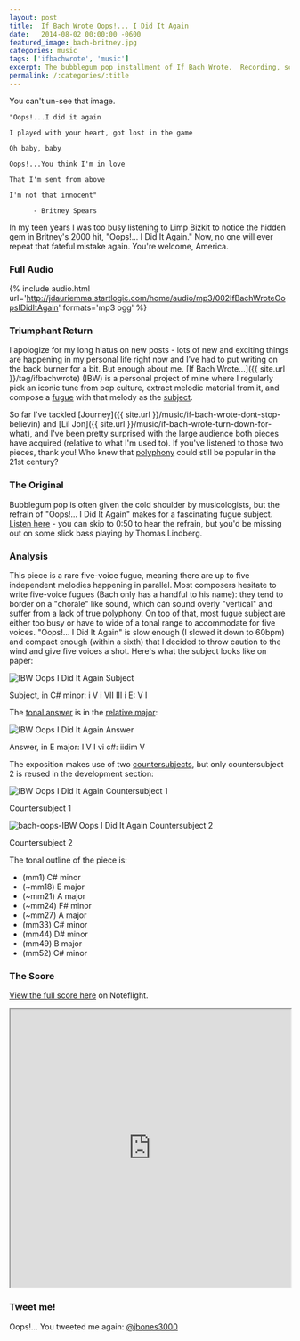 ```yaml
---
layout: post
title:  If Bach Wrote Oops!... I Did It Again
date:   2014-08-02 00:00:00 -0600
featured_image: bach-britney.jpg
categories: music
tags: ['ifbachwrote', 'music']
excerpt: The bubblegum pop installment of If Bach Wrote.  Recording, score and analysis of a fugue based on the vocal melody in Britney Spears's "Oops!... I Did It Again."
permalink: /:categories/:title
---
```

You can't un-see that image.

```
"Oops!...I did it again  

I played with your heart, got lost in the game  

Oh baby, baby  

Oops!...You think I'm in love  

That I'm sent from above  

I'm not that innocent"  

      - Britney Spears  
```

In my teen years I was too busy listening to Limp Bizkit to notice the hidden gem in Britney's 2000 hit, "Oops!... I Did It Again." Now, no one will ever repeat that fateful mistake again. You're welcome, America.

### Full Audio

{% include audio.html url='http://jdauriemma.startlogic.com/home/audio/mp3/002IfBachWroteOopsIDidItAgain' formats='mp3 ogg' %}

### Triumphant Return

I apologize for my long hiatus on new posts - lots of new and exciting things are happening in my personal life right now and I've had to put writing on the back burner for a bit. But enough about me. [If Bach Wrote...]({{ site.url }}/tag/ifbachwrote) (IBW) is a personal project of mine where I regularly pick an iconic tune from pop culture, extract melodic material from it, and compose a [fugue](http://en.wikipedia.org/wiki/Fugue) with that melody as the [subject](http://jan.ucc.nau.edu/tas3/fugueanatomy.html).

So far I've tackled [Journey]({{ site.url }}/music/if-bach-wrote-dont-stop-believin) and [Lil Jon]({{ site.url }}/music/if-bach-wrote-turn-down-for-what), and I've been pretty surprised with the large audience both pieces have acquired (relative to what I'm used to). If you've listened to those two pieces, thank you! Who knew that [polyphony](http://en.wikipedia.org/wiki/Polyphony) could still be popular in the 21st century?

### The Original

Bubblegum pop is often given the cold shoulder by musicologists, but the refrain of "Oops!... I Did It Again" makes for a fascinating fugue subject. [Listen here](https://youtu.be/HMUDVMiITOU) - you can skip to 0:50 to hear the refrain, but you'd be missing out on some slick bass playing by Thomas Lindberg.

### Analysis

This piece is a rare five-voice fugue, meaning there are up to five independent melodies happening in parallel. Most composers hesitate to write five-voice fugues (Bach only has a handful to his name): they tend to border on a "chorale" like sound, which can sound overly "vertical" and suffer from a lack of true polyphony. On top of that, most fugue subject are either too busy or have to wide of a tonal range to accommodate for five voices. "Oops!... I Did It Again" is slow enough (I slowed it down to 60bpm) and compact enough (within a sixth) that I decided to throw caution to the wind and give five voices a shot. Here's what the subject looks like on paper:

![IBW Oops I Did It Again Subject](http://jdauriemma.startlogic.com/home/blog/wp-content/uploads/2014/08/bach-oops-subject.png)

Subject, in C# minor: i V i VII III i E: V I

The [tonal answer](http://en.wikipedia.org/wiki/Fugue#The_exposition) is in the [relative major](http://en.wikipedia.org/wiki/Relative_key):

![IBW Oops I Did It Again Answer](http://jdauriemma.startlogic.com/home/blog/wp-content/uploads/2014/10/bach-oops-answer.png)

Answer, in E major: I V I vi c#: iidim V

The exposition makes use of two [countersubjects](http://en.wikipedia.org/wiki/Fugue#The_exposition), but only countersubject 2 is reused in the development section:

![IBW Oops I Did It Again Countersubject 1](http://jdauriemma.startlogic.com/home/blog/wp-content/uploads/2014/08/bach-oops-cs1.png)

Countersubject 1

![bach-oops-IBW Oops I Did It Again Countersubject 2](http://jdauriemma.startlogic.com/home/blog/wp-content/uploads/2014/08/bach-oops-cs2.png)

Countersubject 2

The tonal outline of the piece is:

*   (mm1) C# minor
*   (~mm18) E major
*   (~mm21) A major
*   (~mm24) F# minor
*   (~mm27) A major
*   (mm33) C# minor
*   (mm44) D# minor
*   (mm49) B major
*   (mm52) C# minor

### The Score

[View the full score here](https://www.noteflight.com/scores/view/9cf8626d7922a021768e972251f9d4edc61a6975) on Noteflight.

<iframe src="https://www.noteflight.com/embed/9cf8626d7922a021768e972251f9d4edc61a6975?scale=1" style="height:500px; width:100%"></iframe>

### Tweet me!

Oops!... You tweeted me again: [@jbones3000](https://twitter.com/jbones3000)
